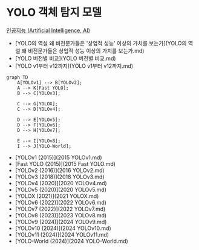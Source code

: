 # YOLO 객체 탐지 모델
[인공지능 (Artificial Intelligence, AI)](../index.md)

- [YOLO의 역설 왜 비전문가들은 '상업적 성능' 이상의 가치를 보는가](YOLO의 역설 왜 비전문가들은 상업적 성능 이상의 가치를 보는가.md)
- [YOLO 버전별 비교](YOLO 버전별 비교.md)
- [YOLO v1부터 v12까지](YOLO v1부터 v12까지.md)

```mermaid
graph TD
    A[YOLOv1] --> B[YOLOv2];
    A --> K[Fast YOLO];
    B --> C[YOLOv3];

    C --> G[YOLOX];
    C --> D[YOLOv4];

    D --> E[YOLOv5];
    D --> F[YOLOv6];
    D --> H[YOLOv7];

    E --> I[YOLOv8];
    I --> J[YOLO-World];
```

- [YOLOv1 (2015)](2015 YOLOv1.md)
- [Fast YOLO (2015)](2015 Fast YOLO.md)
- [YOLOv2 (2016)](2016 YOLOv2.md)
- [YOLOv3 (2018)](2018 YOLOv3.md)
- [YOLOv4 (2020)](2020 YOLOv4.md)
- [YOLOv5 (2020)](2020 YOLOv5.md)
- [YOLOX (2021)](2021 YOLOX.md)
- [YOLOv6 (2022)](2022 YOLOv6.md)
- [YOLOv7 (2022)](2022 YOLOv7.md)
- [YOLOv8 (2023)](2023 YOLOv8.md)
- [YOLOv9 (2024)](2024 YOLOv9.md)
- [YOLOv10 (2024)](2024 YOLOv10.md)
- [YOLOv11 (2024)](2024 YOLOv11.md)
- [YOLO-World (2024)](2024 YOLO-World.md)

